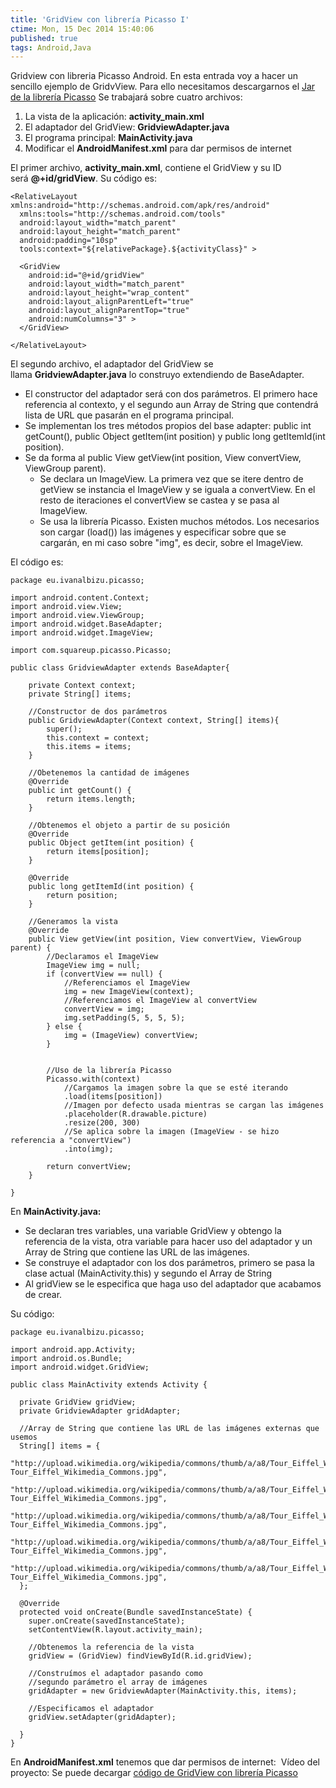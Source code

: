 ```yaml
---
title: 'GridView con librería Picasso I'
ctime: Mon, 15 Dec 2014 15:40:06
published: true
tags: Android,Java
---
```


Gridview con libreria Picasso Android. En esta entrada voy a hacer un sencillo ejemplo de GridvView. Para ello necesitamos descargarnos el [Jar de la librería Picasso](http://square.github.io/picasso/ "Web para descargar librería Picasso") Se trabajará sobre cuatro archivos:

1.  La vista de la aplicación: **activity_main.xml**
2.  El adaptador del GridView: **GridviewAdapter.java**
3.  El programa principal: **MainActivity.java**
4.  Modificar el **AndroidManifest.xml** para dar permisos de internet

El primer archivo, **activity_main.xml**, contiene el GridView y su ID será **@+id/gridView**. Su código es:

```
<RelativeLayout xmlns:android="http://schemas.android.com/apk/res/android"
  xmlns:tools="http://schemas.android.com/tools"
  android:layout_width="match_parent"
  android:layout_height="match_parent"
  android:padding="10sp"
  tools:context="${relativePackage}.${activityClass}" >

  <GridView
    android:id="@+id/gridView"
    android:layout_width="match_parent"
    android:layout_height="wrap_content"
    android:layout_alignParentLeft="true"
    android:layout_alignParentTop="true"
    android:numColumns="3" >
  </GridView>

</RelativeLayout>
```

El segundo archivo, el adaptador del GridView se llama **GridviewAdapter.java** lo construyo extendiendo de BaseAdapter.

*   El constructor del adaptador será con dos parámetros. El primero hace referencia al contexto, y el segundo aun Array de String que contendrá lista de URL que pasarán en el programa principal.
*   Se implementan los tres métodos propios del base adapter: public int getCount(), public Object getItem(int position) y public long getItemId(int position).
*   Se da forma al public View getView(int position, View convertView, ViewGroup parent).
    *   Se declara un ImageView. La primera vez que se itere dentro de getView se instancia el ImageView y se iguala a convertView. En el resto de iteraciones el convertView se castea y se pasa al ImageView.
    *   Se usa la librería Picasso. Existen muchos métodos. Los necesarios son cargar (load()) las imágenes y especificar sobre que se cargarán, en mi caso sobre "img", es decir, sobre el ImageView.

El código es:

```
package eu.ivanalbizu.picasso;

import android.content.Context;
import android.view.View;
import android.view.ViewGroup;
import android.widget.BaseAdapter;
import android.widget.ImageView;

import com.squareup.picasso.Picasso;

public class GridviewAdapter extends BaseAdapter{

	private Context context;
	private String[] items;

	//Constructor de dos parámetros
	public GridviewAdapter(Context context, String[] items){
		super();
		this.context = context;
		this.items = items;
	}

	//Obetenemos la cantidad de imágenes
	@Override
	public int getCount() {
		return items.length;
	}

	//Obtenemos el objeto a partir de su posición
	@Override
	public Object getItem(int position) {
		return items[position];
	}

	@Override
	public long getItemId(int position) {
		return position;
	}

	//Generamos la vista
	@Override
	public View getView(int position, View convertView, ViewGroup parent) {
		//Declaramos el ImageView
		ImageView img = null;
		if (convertView == null) {
			//Referenciamos el ImageView
			img = new ImageView(context);
			//Referenciamos el ImageView al convertView
			convertView = img;
			img.setPadding(5, 5, 5, 5);
		} else {
			img = (ImageView) convertView;
		}
		
		
		//Uso de la librería Picasso
		Picasso.with(context)
			//Cargamos la imagen sobre la que se esté iterando
			.load(items[position])
			//Imagen por defecto usada mientras se cargan las imágenes
			.placeholder(R.drawable.picture)
			.resize(200, 300)
			//Se aplica sobre la imagen (ImageView - se hizo referencia a "convertView")
			.into(img);
		
		return convertView;
	}

}
```

En **MainActivity.java:**

*   Se declaran tres variables, una variable GridView y obtengo la referencia de la vista, otra variable para hacer uso del adaptador y un Array de String que contiene las URL de las imágenes.
*   Se construye el adaptador con los dos parámetros, primero se pasa la clase actual (MainActivity.this) y segundo el Array de String
*   Al gridView se le especifica que haga uso del adaptador que acabamos de crear.

Su código:

```
package eu.ivanalbizu.picasso;

import android.app.Activity;
import android.os.Bundle;
import android.widget.GridView;

public class MainActivity extends Activity {
  
  private GridView gridView;
  private GridviewAdapter gridAdapter;
  
  //Array de String que contiene las URL de las imágenes externas que usemos
  String[] items = {
    "http://upload.wikimedia.org/wikipedia/commons/thumb/a/a8/Tour_Eiffel_Wikimedia_Commons.jpg/324px-Tour_Eiffel_Wikimedia_Commons.jpg",
    "http://upload.wikimedia.org/wikipedia/commons/thumb/a/a8/Tour_Eiffel_Wikimedia_Commons.jpg/324px-Tour_Eiffel_Wikimedia_Commons.jpg",
    "http://upload.wikimedia.org/wikipedia/commons/thumb/a/a8/Tour_Eiffel_Wikimedia_Commons.jpg/324px-Tour_Eiffel_Wikimedia_Commons.jpg",
    "http://upload.wikimedia.org/wikipedia/commons/thumb/a/a8/Tour_Eiffel_Wikimedia_Commons.jpg/324px-Tour_Eiffel_Wikimedia_Commons.jpg",
    "http://upload.wikimedia.org/wikipedia/commons/thumb/a/a8/Tour_Eiffel_Wikimedia_Commons.jpg/324px-Tour_Eiffel_Wikimedia_Commons.jpg",
  };
  
  @Override
  protected void onCreate(Bundle savedInstanceState) {
    super.onCreate(savedInstanceState);
    setContentView(R.layout.activity_main);
    
    //Obtenemos la referencia de la vista
    gridView = (GridView) findViewById(R.id.gridView);
    
    //Construímos el adaptador pasando como
    //segundo parámetro el array de imágenes
    gridAdapter = new GridviewAdapter(MainActivity.this, items);
    
    //Especificamos el adaptador
    gridView.setAdapter(gridAdapter);

  }
}
```

En **AndroidManifest.xml** tenemos que dar permisos de internet: <uses-permission android:name="android.permission.INTERNET"/> Vídeo del proyecto: Se puede decargar [código de GridView con librería Picasso](https://db.tt/EFMK4Nm4 "Código GridView con librería Picasso")
